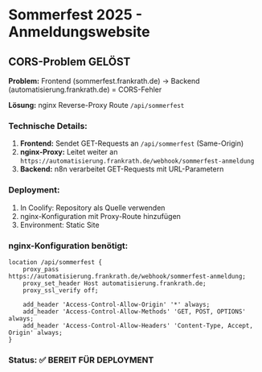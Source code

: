 # Sommerfest 2025 - Anmeldungswebsite

## CORS-Problem GELÖST

**Problem:** Frontend (sommerfest.frankrath.de) → Backend (automatisierung.frankrath.de) = CORS-Fehler

**Lösung:** nginx Reverse-Proxy Route `/api/sommerfest` 

### Technische Details:

1. **Frontend:** Sendet GET-Requests an `/api/sommerfest` (Same-Origin)
2. **nginx-Proxy:** Leitet weiter an `https://automatisierung.frankrath.de/webhook/sommerfest-anmeldung`
3. **Backend:** n8n verarbeitet GET-Requests mit URL-Parametern

### Deployment:

1. In Coolify: Repository als Quelle verwenden
2. nginx-Konfiguration mit Proxy-Route hinzufügen
3. Environment: Static Site

### nginx-Konfiguration benötigt:

```nginx
location /api/sommerfest {
    proxy_pass https://automatisierung.frankrath.de/webhook/sommerfest-anmeldung;
    proxy_set_header Host automatisierung.frankrath.de;
    proxy_ssl_verify off;
    
    add_header 'Access-Control-Allow-Origin' '*' always;
    add_header 'Access-Control-Allow-Methods' 'GET, POST, OPTIONS' always;
    add_header 'Access-Control-Allow-Headers' 'Content-Type, Accept, Origin' always;
}
```

### Status: ✅ BEREIT FÜR DEPLOYMENT
